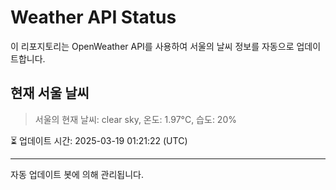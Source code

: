 
# Weather API Status

이 리포지토리는 OpenWeather API를 사용하여 서울의 날씨 정보를 자동으로 업데이트합니다.

## 현재 서울 날씨
> 서울의 현재 날씨: clear sky, 온도: 1.97°C, 습도: 20%

⏳ 업데이트 시간: 2025-03-19 01:21:22 (UTC)

---
자동 업데이트 봇에 의해 관리됩니다.
